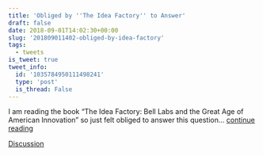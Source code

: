 ```yaml
---
title: 'Obliged by ''The Idea Factory'' to Answer'
draft: false
date: 2018-09-01T14:02:30+00:00
slug: '201809011402-obliged-by-idea-factory'
tags:
  - tweets
is_tweet: true
tweet_info:
  id: '1035784950111498241'
  type: 'post'
  is_thread: False
---
```




I am reading the book “The Idea Factory: Bell Labs and the Great Age of American Innovation” so just felt obliged to answer this question... [continue reading](urls[0])

[Discussion](https://x.com/sytelus/status/1035784950111498241)
